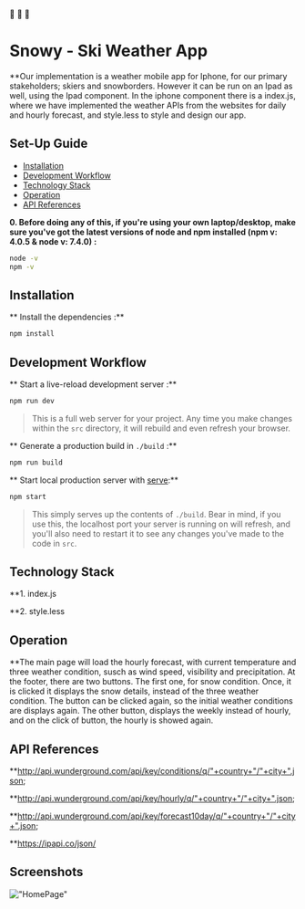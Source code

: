 👀 👀 👀 


# Snowy - Ski Weather App

**Our implementation is a weather mobile app for Iphone, for our primary stakeholders; skiers and snowborders. However it can be run on an Ipad as well, using the Ipad component. In the iphone component there is a index.js, where we have implemented the weather APIs from the websites for daily and hourly forecast, and style.less to style and design our app.

## Set-Up Guide
- [Installation](#installation)
- [Development Workflow](#development-workflow)
- [Technology Stack](#technology-stack)
- [Operation](#operation)
- [API References](#api-references)

**0. Before doing any of this, if you're using your own laptop/desktop, make sure you've got the latest versions of node and npm installed (npm v: 4.0.5 & node v: 7.4.0) :**

```sh
node -v
npm -v
```

## Installation

** Install the dependencies :**

```sh
npm install
```

## Development Workflow


** Start a live-reload development server :**

```sh
npm run dev
```

> This is a full web server for your project. Any time you make changes within the `src` directory, it will rebuild and even refresh your browser.


** Generate a production build in `./build` :**

```sh
npm run build
```

** Start local production server with [serve](https://github.com/zeit/serve):**

```sh
npm start
```

> This simply serves up the contents of `./build`. Bear in mind, if you use this, the localhost port your server is running on will refresh, and you'll also need to restart it to see any changes you've made to the code in `src`.

## Technology Stack

**1. index.js

**2. style.less


## Operation

**The main page will load the hourly forecast, with current temperature and three weather condition, susch as wind speed, visibility and precipitation. At the footer, there are two buttons. The first one, for snow condition. Once, it is clicked it displays the snow details, instead of the three weather condition. The button can be clicked again, so the initial weather conditions are displays again. The other button, displays the weekly instead of hourly, and on the click of button, the hourly is showed again.

## API References

**http://api.wunderground.com/api/key/conditions/q/"+country+"/"+city+".json;

**http://api.wunderground.com/api/key/hourly/q/"+country+"/"+city+".json;

**http://api.wunderground.com/api/key/forecast10day/q/"+country+"/"+city+".json;

**https://ipapi.co/json/

## Screenshots

!["HomePage"](http://i68.tinypic.com/2r4op6f.png)


